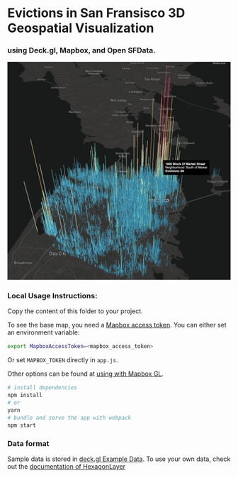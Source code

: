 # Evictions in San Fransisco 3D Geospatial Visualization 

### using Deck.gl, Mapbox, and Open SFData.

![](images/EvictionsVisual.png)

### Local Usage Instructions:

Copy the content of this folder to your project. 

To see the base map, you need a [Mapbox access token](https://docs.mapbox.com/help/how-mapbox-works/access-tokens/). You can either set an environment variable:

```bash
export MapboxAccessToken=<mapbox_access_token>
```

Or set `MAPBOX_TOKEN` directly in `app.js`.

Other options can be found at [using with Mapbox GL](../../../docs/get-started/using-with-mapbox-gl.md).

```bash
# install dependencies
npm install
# or
yarn
# bundle and serve the app with webpack
npm start
```

### Data format

Sample data is stored in [deck.gl Example Data](https://github.com/leerach/sf-evictions/blob/master/data/Eviction_Notices.geojson). To use your own data, check out
the [documentation of HexagonLayer](../../../docs/layers/hexagon-layer.md)
